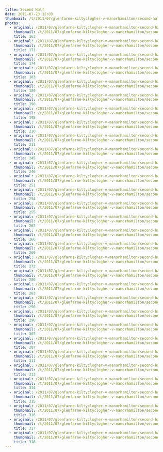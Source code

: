 ```yaml
---
title: Second Half
date: 2011-07-23 12:00
thumbnail: /t/2011/07/glenfarne-kiltyclogher-v-manorhamilton/second-half/163.jpg
photos:
  - original: /2011/07/glenfarne-kiltyclogher-v-manorhamilton/second-half/163.jpg
    thumbnail: /t/2011/07/glenfarne-kiltyclogher-v-manorhamilton/second-half/163.jpg
    title: 163
  - original: /2011/07/glenfarne-kiltyclogher-v-manorhamilton/second-half/171.jpg
    thumbnail: /t/2011/07/glenfarne-kiltyclogher-v-manorhamilton/second-half/171.jpg
    title: 171
  - original: /2011/07/glenfarne-kiltyclogher-v-manorhamilton/second-half/174.jpg
    thumbnail: /t/2011/07/glenfarne-kiltyclogher-v-manorhamilton/second-half/174.jpg
    title: 174
  - original: /2011/07/glenfarne-kiltyclogher-v-manorhamilton/second-half/183.jpg
    thumbnail: /t/2011/07/glenfarne-kiltyclogher-v-manorhamilton/second-half/183.jpg
    title: 183
  - original: /2011/07/glenfarne-kiltyclogher-v-manorhamilton/second-half/189.jpg
    thumbnail: /t/2011/07/glenfarne-kiltyclogher-v-manorhamilton/second-half/189.jpg
    title: 189
  - original: /2011/07/glenfarne-kiltyclogher-v-manorhamilton/second-half/190.jpg
    thumbnail: /t/2011/07/glenfarne-kiltyclogher-v-manorhamilton/second-half/190.jpg
    title: 190
  - original: /2011/07/glenfarne-kiltyclogher-v-manorhamilton/second-half/195.jpg
    thumbnail: /t/2011/07/glenfarne-kiltyclogher-v-manorhamilton/second-half/195.jpg
    title: 195
  - original: /2011/07/glenfarne-kiltyclogher-v-manorhamilton/second-half/210.jpg
    thumbnail: /t/2011/07/glenfarne-kiltyclogher-v-manorhamilton/second-half/210.jpg
    title: 210
  - original: /2011/07/glenfarne-kiltyclogher-v-manorhamilton/second-half/211.jpg
    thumbnail: /t/2011/07/glenfarne-kiltyclogher-v-manorhamilton/second-half/211.jpg
    title: 211
  - original: /2011/07/glenfarne-kiltyclogher-v-manorhamilton/second-half/245.jpg
    thumbnail: /t/2011/07/glenfarne-kiltyclogher-v-manorhamilton/second-half/245.jpg
    title: 245
  - original: /2011/07/glenfarne-kiltyclogher-v-manorhamilton/second-half/246.jpg
    thumbnail: /t/2011/07/glenfarne-kiltyclogher-v-manorhamilton/second-half/246.jpg
    title: 246
  - original: /2011/07/glenfarne-kiltyclogher-v-manorhamilton/second-half/251.jpg
    thumbnail: /t/2011/07/glenfarne-kiltyclogher-v-manorhamilton/second-half/251.jpg
    title: 251
  - original: /2011/07/glenfarne-kiltyclogher-v-manorhamilton/second-half/254.jpg
    thumbnail: /t/2011/07/glenfarne-kiltyclogher-v-manorhamilton/second-half/254.jpg
    title: 254
  - original: /2011/07/glenfarne-kiltyclogher-v-manorhamilton/second-half/255.jpg
    thumbnail: /t/2011/07/glenfarne-kiltyclogher-v-manorhamilton/second-half/255.jpg
    title: 255
  - original: /2011/07/glenfarne-kiltyclogher-v-manorhamilton/second-half/262.jpg
    thumbnail: /t/2011/07/glenfarne-kiltyclogher-v-manorhamilton/second-half/262.jpg
    title: 262
  - original: /2011/07/glenfarne-kiltyclogher-v-manorhamilton/second-half/266.jpg
    thumbnail: /t/2011/07/glenfarne-kiltyclogher-v-manorhamilton/second-half/266.jpg
    title: 266
  - original: /2011/07/glenfarne-kiltyclogher-v-manorhamilton/second-half/269.jpg
    thumbnail: /t/2011/07/glenfarne-kiltyclogher-v-manorhamilton/second-half/269.jpg
    title: 269
  - original: /2011/07/glenfarne-kiltyclogher-v-manorhamilton/second-half/272.jpg
    thumbnail: /t/2011/07/glenfarne-kiltyclogher-v-manorhamilton/second-half/272.jpg
    title: 272
  - original: /2011/07/glenfarne-kiltyclogher-v-manorhamilton/second-half/280.jpg
    thumbnail: /t/2011/07/glenfarne-kiltyclogher-v-manorhamilton/second-half/280.jpg
    title: 280
  - original: /2011/07/glenfarne-kiltyclogher-v-manorhamilton/second-half/283.jpg
    thumbnail: /t/2011/07/glenfarne-kiltyclogher-v-manorhamilton/second-half/283.jpg
    title: 283
  - original: /2011/07/glenfarne-kiltyclogher-v-manorhamilton/second-half/290.jpg
    thumbnail: /t/2011/07/glenfarne-kiltyclogher-v-manorhamilton/second-half/290.jpg
    title: 290
  - original: /2011/07/glenfarne-kiltyclogher-v-manorhamilton/second-half/298.jpg
    thumbnail: /t/2011/07/glenfarne-kiltyclogher-v-manorhamilton/second-half/298.jpg
    title: 298
  - original: /2011/07/glenfarne-kiltyclogher-v-manorhamilton/second-half/302.jpg
    thumbnail: /t/2011/07/glenfarne-kiltyclogher-v-manorhamilton/second-half/302.jpg
    title: 302
  - original: /2011/07/glenfarne-kiltyclogher-v-manorhamilton/second-half/307.jpg
    thumbnail: /t/2011/07/glenfarne-kiltyclogher-v-manorhamilton/second-half/307.jpg
    title: 307
  - original: /2011/07/glenfarne-kiltyclogher-v-manorhamilton/second-half/311.jpg
    thumbnail: /t/2011/07/glenfarne-kiltyclogher-v-manorhamilton/second-half/311.jpg
    title: 311
  - original: /2011/07/glenfarne-kiltyclogher-v-manorhamilton/second-half/313.jpg
    thumbnail: /t/2011/07/glenfarne-kiltyclogher-v-manorhamilton/second-half/313.jpg
    title: 313
  - original: /2011/07/glenfarne-kiltyclogher-v-manorhamilton/second-half/314.jpg
    thumbnail: /t/2011/07/glenfarne-kiltyclogher-v-manorhamilton/second-half/314.jpg
    title: 314
  - original: /2011/07/glenfarne-kiltyclogher-v-manorhamilton/second-half/315.jpg
    thumbnail: /t/2011/07/glenfarne-kiltyclogher-v-manorhamilton/second-half/315.jpg
    title: 315
  - original: /2011/07/glenfarne-kiltyclogher-v-manorhamilton/second-half/316.jpg
    thumbnail: /t/2011/07/glenfarne-kiltyclogher-v-manorhamilton/second-half/316.jpg
    title: 316
  - original: /2011/07/glenfarne-kiltyclogher-v-manorhamilton/second-half/317.jpg
    thumbnail: /t/2011/07/glenfarne-kiltyclogher-v-manorhamilton/second-half/317.jpg
    title: 317
  - original: /2011/07/glenfarne-kiltyclogher-v-manorhamilton/second-half/318.jpg
    thumbnail: /t/2011/07/glenfarne-kiltyclogher-v-manorhamilton/second-half/318.jpg
    title: 318
---
```

